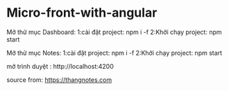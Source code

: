# Micro-front-with-angular
Mở thử mục Dashboard:
1:cài đặt project: npm i -f
2:Khởi chạy project:  npm start

Mở thử mục Notes:
1:cài đặt project: npm i -f
2:Khởi chạy project:  npm start


mở trình duyệt : http://localhost:4200

source from: https://thangnotes.com

